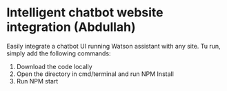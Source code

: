 # Intelligent chatbot website integration (Abdullah)

Easily integrate a chatbot UI running Watson assistant with any site. Tu run, simply add the following commands:

1. Download the code locally
2. Open the directory in cmd/terminal and run NPM Install
3. Run NPM start 
